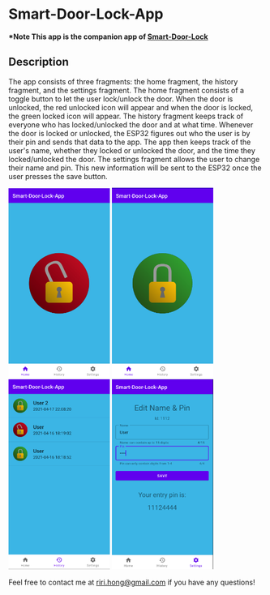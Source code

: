 # Smart-Door-Lock-App
**\*Note This app is the companion app of [Smart-Door-Lock](https://github.com/Ri-Hong/Smart-Door-Lock)**
## Description
The app consists of three fragments: the home fragment, the history fragment, and the settings fragment. 
The home fragment consists of a toggle button to let the user lock/unlock the door. When the door is unlocked, the red unlocked icon will appear and when the door is locked, the green locked icon will appear. 
The history fragment keeps track of everyone who has locked/unlocked the door and at what time. Whenever the door is locked or unlocked, the ESP32 figures out who the user is by their pin and sends that data to the app. The app then keeps track of the user's name, whether they locked or unlocked the door, and the time they locked/unlocked the door. 
The settings fragment allows the user to change their name and pin. This new information will be sent to the ESP32 once the user presses the save button.

<img src="https://github.com/Ri-Hong/Smart-Door-Lock/blob/main/Images/Home_Fragment_Unlocked.png" alt="Home Fragment Unlocked" width="200"/>
<img src="https://github.com/Ri-Hong/Smart-Door-Lock/blob/main/Images/Home_Fragment_Locked.png" alt="Home Fragment Locked" width="200"/>
<img src="https://github.com/Ri-Hong/Smart-Door-Lock/blob/main/Images/History_Fragment.png" alt="History Fragment" width="200"/>
<img src="https://github.com/Ri-Hong/Smart-Door-Lock/blob/main/Images/Settings_Fragment.png" alt="Settings Fragment" width="200"/>

Feel free to contact me at riri.hong@gmail.com if you have any questions!
